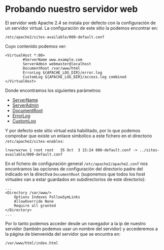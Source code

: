 # Probando nuestro servidor web

El servidor web Apache 2.4 se instala por defecto con la configuración de un servidor virtual. La configuración de este sitio la podemos encontrar en:

    /etc/apache2/sites-available/000-default.conf

Cuyo contenido podemos ver:

	<VirtualHost *:80>
	        #ServerName www.example.com	
	        ServerAdmin webmaster@localhost
	        DocumentRoot /var/www/html	
	        ErrorLog ${APACHE_LOG_DIR}/error.log
	        CustomLog ${APACHE_LOG_DIR}/access.log combined	
	</VirtualHost>

Donde encontramos los siguientes parámetros:

* [ServerName](https://httpd.apache.org/docs/2.4/mod/core.html#servername)
* [ServerAdmin](https://httpd.apache.org/docs/2.4/mod/core.html#serveradmin)
* [DocumentRoot](https://httpd.apache.org/docs/2.4/mod/core.html#documentroot)
* [ErrorLog](https://httpd.apache.org/docs/2.4/mod/core.html#errorlog)
* [CustomLog](http://httpd.apache.org/docs/current/mod/mod_log_config.html#customlog)


Y por defecto este sitio virtual está habilitado, por lo que podemos comprobar que existe un enlace simbólico a este fichero en el directorio ``/etc/apache2/sites-enables``:

    lrwxrwxrwx 1 root root   35 Oct  3 15:24 000-default.conf -> ../sites-available/000-default.conf

En el fichero de configuración general ``/etc/apache2/apache2.conf`` nos encontramos las opciones de configuración del directorio padre del indicado en la directiva ``DocumentRoot`` (suponemos que todos los host virtuales van a estar guardados en subdirectorios de este directorio):

	...
	<Directory /var/www/>
		Options Indexes FollowSymLinks
		AllowOverride None
		Require all granted
	</Directory>
	...

Por lo tanto podemos acceder desde un navegador a la ip de nuestro servidor (también podemos usar un nombre del servidor) y accederemos a la página de bienvenida del servidor que se encuntra en:

	/var/www/html/index.html

	